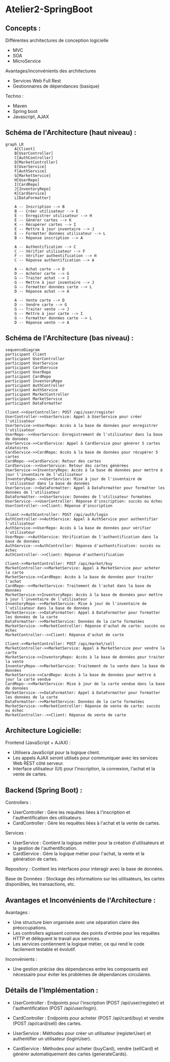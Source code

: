 # Atelier2-SpringBoot

## Concepts :
Différentes architectures de conception logicielle
- MVC
- SOA
- MicroService

Avantages/inconvénients des architectures
- Services Web Full Rest
- Gestionnaires de dépendances (basique)

Techno :
- Maven
- Spring boot
- Javascript, AJAX


## Schéma de l'Architecture (haut niveau) :
```mermaid
graph LR
    A[Client]
    B[UserController]
    C[AuthController]
    D[MarketController]
    E[UserService]
    F[AuthService]
    G[MarketService]
    H[UserRepo]
    I[CardRepo]
    J[InventoryRepo]
    K[CardService]
    L[DataFormatter]

    A -- Inscription --> B
    B -- Créer utilisateur --> E
    E -- Enregistrer utilisateur --> H
    E -- Générer cartes --> K
    K -- Récupérer cartes --> I
    E -- Mettre à jour inventaire --> J
    E -- Formatter données utilisateur --> L
    B -- Réponse inscription --> A

    A -- Authentification --> C
    C -- Vérifier utilisateur --> F
    F -- Vérifier authentification --> H
    C -- Réponse authentification --> A

    A -- Achat carte --> D
    D -- Acheter carte --> G
    G -- Traiter achat --> I
    G -- Mettre à jour inventaire --> J
    G -- Formatter données carte --> L
    D -- Réponse achat --> A

    A -- Vente carte --> D
    D -- Vendre carte --> G
    G -- Traiter vente --> J
    G -- Mettre à jour carte --> I
    G -- Formatter données carte --> L
    D -- Réponse vente --> A

```

## Schéma de l'Architecture (bas niveau) :
```mermaid
sequenceDiagram
participant Client
participant UserController
participant UserService
participant CardService
participant UserRepo
participant CardRepo
participant InventoryRepo
participant AuthController
participant AuthService
participant MarketController
participant MarketService
participant DataFormatter

Client->>UserController: POST /api/user/register
UserController->>UserService: Appel à UserService pour créer l'utilisateur
UserService->>UserRepo: Accès à la base de données pour enregistrer l'utilisateur
UserRepo-->>UserService: Enregistrement de l'utilisateur dans la base de données
UserService->>CardService: Appel à CardService pour générer 5 cartes aléatoires
CardService->>CardRepo: Accès à la base de données pour récupérer 5 cartes
CardRepo-->>CardService: Retour des cartes
CardService-->>UserService: Retour des cartes générées
UserService->>InventoryRepo: Accès à la base de données pour mettre à jour l'inventaire de l'utilisateur
InventoryRepo-->>UserService: Mise à jour de l'inventaire de l'utilisateur dans la base de données
UserService-->>DataFormatter: Appel à DataFormatter pour formatter les données de l'utilisateur
DataFormatter-->>UserService: Données de l'utilisateur formatées
UserService-->>UserController: Réponse d'inscription: succès ou échec
UserController-->>Client: Réponse d'inscription

Client->>AuthController: POST /api/auth/login
AuthController->>AuthService: Appel à AuthService pour authentifier l'utilisateur
AuthService->>UserRepo: Accès à la base de données pour vérifier l'utilisateur
UserRepo-->>AuthService: Vérification de l'authentification dans la base de données
AuthService-->>AuthController: Réponse d'authentification: succès ou échec
AuthController-->>Client: Réponse d'authentification

Client->>MarketController: POST /api/market/buy
MarketController->>MarketService: Appel à MarketService pour acheter la carte
MarketService->>CardRepo: Accès à la base de données pour traiter l'achat
CardRepo-->>MarketService: Traitement de l'achat dans la base de données
MarketService->>InventoryRepo: Accès à la base de données pour mettre à jour l'inventaire de l'utilisateur
InventoryRepo-->>MarketService: Mise à jour de l'inventaire de l'utilisateur dans la base de données
MarketService-->>DataFormatter: Appel à DataFormatter pour formatter les données de la carte
DataFormatter-->>MarketService: Données de la carte formatées
MarketService-->>MarketController: Réponse d'achat de carte: succès ou échec
MarketController-->>Client: Réponse d'achat de carte

Client->>MarketController: POST /api/market/sell
MarketController->>MarketService: Appel à MarketService pour vendre la carte
MarketService->>InventoryRepo: Accès à la base de données pour traiter la vente
InventoryRepo-->>MarketService: Traitement de la vente dans la base de données
MarketService->>CardRepo: Accès à la base de données pour mettre à jour la carte vendue
CardRepo-->>MarketService: Mise à jour de la carte vendue dans la base de données
MarketService-->>DataFormatter: Appel à DataFormatter pour formatter les données de la carte
DataFormatter-->>MarketService: Données de la carte formatées
MarketService-->>MarketController: Réponse de vente de carte: succès ou échec
MarketController-->>Client: Réponse de vente de carte
```


## Architecture Logicielle:

Frontend (JavaScript + AJAX) :
- Utilisera JavaScript pour la logique client.
- Les appels AJAX seront utilisés pour communiquer avec les services Web REST côté serveur.
- Interface utilisateur (UI) pour l'inscription, la connexion, l'achat et la vente de cartes.

## Backend (Spring Boot) :
Controllers :
- UserController : Gère les requêtes liées à l'inscription et l'authentification des utilisateurs.
- CardController : Gère les requêtes liées à l'achat et la vente de cartes.
    
Services :
- UserService : Contient la logique métier pour la création d'utilisateurs et la gestion de l'authentification.
- CardService : Gère la logique métier pour l'achat, la vente et la génération de cartes.

Repository :
Contient les interfaces pour interagir avec la base de données.

Base de Données :
  Stockage des informations sur les utilisateurs, les cartes disponibles, les transactions, etc.

## Avantages et Inconvénients de l'Architecture :
Avantages :
- Une structure bien organisée avec une séparation claire des préoccupations.
- Les controllers agissent comme des points d'entrée pour les requêtes HTTP et délèguent le travail aux services.
- Les services contiennent la logique métier, ce qui rend le code facilement testable et évolutif.
  
Inconvénients :
- Une gestion précise des dépendances entre les composants est nécessaire pour éviter les problèmes de dépendances circulaires.


## Détails de l'Implémentation :
- UserController :
  Endpoints pour l'inscription (POST /api/user/register) et l'authentification (POST /api/user/login).

- CardController :
  Endpoints pour acheter (POST /api/card/buy) et vendre (POST /api/card/sell) des cartes.

- UserService :
  Méthodes pour créer un utilisateur (registerUser) et authentifier un utilisateur (loginUser).

- CardService :
  Méthodes pour acheter (buyCard), vendre (sellCard) et générer automatiquement des cartes (generateCards).

